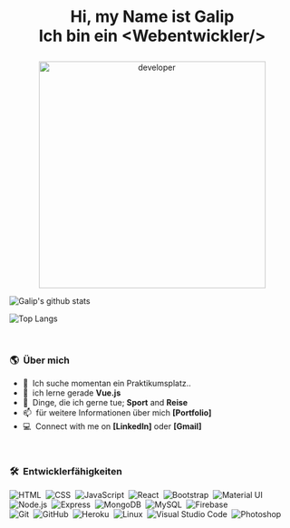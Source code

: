 ### 
<h1 align="center">
  
  Hi, my Name ist Galip <br> Ich bin ein &lt;Webentwickler/&gt;
 
</h1>



<div align="center">  <img  width="400px" alt="developer" src="https://miro.medium.com/max/680/1*IRGHmiGsa16stedQvIaZfw.gif"> </div>


![Galip's github stats](https://github-readme-stats.vercel.app/api?username=galip16&show_icons=true&hide_border=true&theme=radical)

![Top Langs](https://github-readme-stats.vercel.app/api/top-langs/?username=galip16&theme=radical)

 
 </br>
 


 
 ### 🌎 &nbsp;Über mich
 
- :office: &nbsp;Ich suche momentan ein Praktikumsplatz..
- :seedling: &nbsp;ich lerne gerade **Vue.js**
- :speech_balloon: &nbsp;Dinge, die ich gerne tue; **Sport** and **Reise**
- :mailbox: &nbsp;für weitere Informationen über mich **[Portfolio]**
- :computer: &nbsp;Connect with me on **[LinkedIn]** oder **[Gmail]**


</br>


### 🛠 &nbsp;Entwicklerfähigkeiten

![HTML](https://img.shields.io/badge/-HTML-05122A?style=flat&logo=HTML5)&nbsp;
![CSS](https://img.shields.io/badge/-CSS-05122A?style=flat&logo=CSS3&logoColor=1572B6)&nbsp;
![JavaScript](https://img.shields.io/badge/-JavaScript-05122A?style=flat&logo=javascript)&nbsp;
![React](https://img.shields.io/badge/-React-05122A?style=flat&logo=react)&nbsp;
![Bootstrap](https://img.shields.io/badge/-Bootstrap-05122A?style=flat&logo=bootstrap&logoColor=563D7C)&nbsp;
![Material UI](https://img.shields.io/badge/materialui-05122A?style=flat&logo=material-ui&logoColor=white)\
![Node.js](https://img.shields.io/badge/-Node.js-05122A?style=flat&logo=node.js)&nbsp;
![Express](https://img.shields.io/badge/express.js-05122A?style=flat&logo=express)&nbsp;
![MongoDB](https://img.shields.io/badge/-MongoDB-05122A?style=flat&logo=mongodb)&nbsp;
![MySQL](https://img.shields.io/badge/-Node.js-05122A?style=flat&logo=node.js)&nbsp;
![Firebase](https://img.shields.io/badge/Firebase-05122A?style=flat&logo=firebase&logoColor=white)\
![Git](https://img.shields.io/badge/-Git-05122A?style=flat&logo=git)&nbsp;
![GitHub](https://img.shields.io/badge/-GitHub-05122A?style=flat&logo=github)&nbsp;
![Heroku](https://img.shields.io/badge/Heroku-05122A?style=flat&logo=heroku&logoColor=white)&nbsp;
![Linux](https://img.shields.io/badge/Linux-05122A?style=flat&logo=linux&logoColor=black)&nbsp;
![Visual Studio Code](https://img.shields.io/badge/-Visual%20Studio%20Code-05122A?style=flat&logo=visual-studio-code&logoColor=007ACC)&nbsp;
![Photoshop](https://img.shields.io/badge/-Photoshop-05122A?style=flat&logo=adobe-photoshop)&nbsp;

</br>





